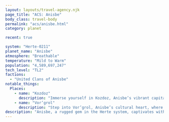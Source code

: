 ```yaml
---
layout: layouts/travel-agency.njk
page_title: "ACS: Anisbe"
body_class: travel-body
permalink: "acs/anisbe.html"
category: planet

recent: true

system: "Herte-0211"
planet_name: "Anisbe"
atmosphere: "Breathable"
temperature: "Mild to Warm"
population: "4,589,697,247"
tech_level: "TL2"
factions:
  - "United Clans of Anisbe"
notable_things:
  Places:
    - name: "Kozdoz"
      description: "Immerse yourself in Kozdoz, Anisbe’s vibrant capital, where a rich cultural revival is taking root. Explore bustling markets showcasing emerging arts and savor the bold flavors of refined Anisban cuisine. This dynamic city welcomes travelers with open arms, offering a blend of tradition and innovation."
    - name: "Vor’grol"
      description: "Step into Vor’grol, Anisbe’s cultural heart, where ancient traditions thrive alongside vibrant performances. Wander through lively streets, and experience the energy of grand arenas hosting spectacular cultural shows, perfect for visitors seeking an authentic Karnak experience."
description: "Anisbe, a rugged gem in the Herte system, captivates with its dramatic landscapes of sweeping ridges and vibrant steppes. The Karnak, a resilient and welcoming people, invite travelers to discover their world, where ancient traditions blend with a burgeoning cultural renaissance. From Kozdoz’s lively markets to Vor’grol’s dynamic performance venues, Anisbe offers a unique tapestry of history and artistry. Whether savoring bold local cuisine or exploring storied landmarks, your journey to Anisbe promises adventure and cultural wonder."
---
```

